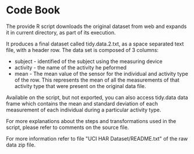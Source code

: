 # Code Book

The provide R script downloads the original dataset from web and expands it in current directory, as part of its execution.

It produces a final dataset called tidy.data.2.txt, as a space separated text file, with a header row.
The data set is composed of 3 columns:

* subject - identified of the subject using the measuring device
* activity - the name of the activity he peformed
* mean - The mean value of the sensor for the individual and activity type of the row. This represents the mean of all 
the measurements of that activity type that were present on the original data file.

Available on the script, but not exported, you can also access tidy.data data frame which contains the mean and 
standard deviation of each measurement of each individual during a particular activity type.

For more explanations about the steps and transformations used in the script, please refer to comments on the source file.

For more information refer to file "UCI HAR Dataset/README.txt" of the raw data zip file.
